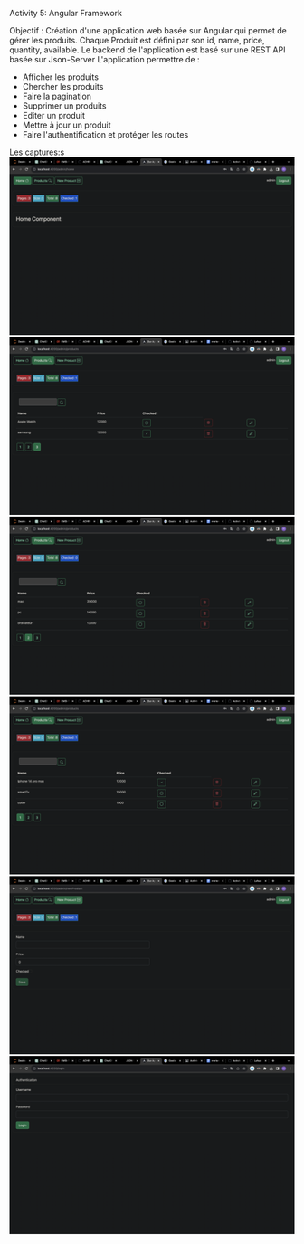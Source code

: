 Activity 5: Angular Framework

Objectif :
Création d'une application web basée sur Angular qui permet de gérer les produits. Chaque Produit est défini par son id, name, price, quantity, available. Le backend de l'application est basé sur une REST API basée sur Json-Server
L'application permettre de :
- Afficher les produits
- Chercher les produits
- Faire la pagination
- Supprimer un produits
- Editer un produit
- Mettre à jour un produit
- Faire l'authentification et protéger les routes


Les captures:s
<img src="/images/Capture d’écran 2023-12-13 à 14.55.57.png">
<img src="/images/Capture d’écran 2023-12-13 à 14.56.10.png">
<img src="/images/Capture d’écran 2023-12-13 à 14.56.15.png">
<img src="/images/Capture d’écran 2023-12-13 à 14.56.22.png">
<img src="/images/Capture d’écran 2023-12-13 à 14.56.28.png">
<img src="/images/Capture d’écran 2023-12-13 à 14.56.45.png">

